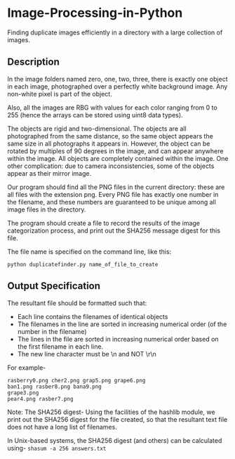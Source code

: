 # Image-Processing-in-Python
Finding duplicate images efficiently in a directory with a large collection of images.

## Description
In the image folders named zero, one, two, three, there is exactly one object in each image, photographed over a perfectly white background image. Any non-white pixel is part of the object.

Also, all the images are RBG with values for each color ranging from 0 to 255 (hence the arrays can be stored using uint8 data types).

The objects are rigid and two-dimensional. The objects are all photographed from the same distance, so the same object appears the same size in all photographs it appears in. However, the object can be rotated by multiples of 90 degrees in the image, and can appear anywhere within the image. All objects are completely contained within the image. One other complication: due to camera inconsistencies, some of the objects appear as their mirror image.

Our program should find all the PNG files in the current directory: these are all files with the extension png. Every PNG file has exactly one number in the filename, and these numbers are guaranteed to be unique among all image files in the directory.

The program should create a file to record the results of the image categorization process, and print out the SHA256 message digest for this file.

The file name is specified on the command line, like this:

```python duplicatefinder.py name_of_file_to_create```

## Output Specification
The resultant file should be formatted such that:
 - Each line contains the filenames of identical objects
 - The filenames in the line are sorted in increasing numerical order (of the number in the filename)
 - The lines in the file are sorted in increasing numerical order based on the first filename in each line.
 - The new line character must be \n and NOT \r\n

For example-
```
rasberry0.png cher2.png grap5.png grape6.png
ban1.png rasber8.png bana9.png
grape3.png
pear4.png rasber7.png
```

Note: The SHA256 digest-
Using the facilities of the hashlib module, we print out the SHA256 digest for the file created, so that the resultant text file does not have a long list of filenames.

In Unix-based systems, the SHA256 digest (and others) can be calculated using-
```shasum -a 256 answers.txt```
